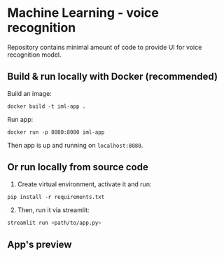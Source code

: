 # Machine Learning - voice recognition

Repository contains minimal amount of code to provide UI for voice recognition model.

## Build & run locally with Docker (recommended)

Build an image:

```docker
docker build -t iml-app .
```

Run app:

```docker
docker run -p 8080:8080 iml-app
```

Then app is up and running on `localhost:8080`.

## Or run locally from source code

1. Create virtual environment, activate it and run:

```
pip install -r requirements.txt
```
2. Then, run it via streamlit:
```bash
streamlit run <path/to/app.py>
```

## App's preview
